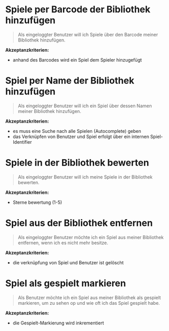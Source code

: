 # Spiele per Barcode der Bibliothek hinzufügen 
> Als eingeloggter Benutzer will ich Spiele über den Barcode meiner Bibliothek hinzufügen.

**Akzeptanzkriterien:**
- anhand des Barcodes wird ein Spiel dem Spieler hinzugefügt

# Spiel per Name der Bibliothek hinzufügen
> Als eingeloggter Benutzer will ich ein Spiel über dessen Namen meiner Bibliothek hinzufügen.  

**Akzeptanzkriterien:**
- es muss eine Suche nach alle Spielen (Autocomplete) geben
- das Verknüpfen von Benutzer und Spiel erfolgt über ein internen Spiel-Identifier

# Spiele in der Bibliothek bewerten
> Als eingeloggter Benutzer will ich meine Spiele in der Bibliothek bewerten.

**Akzeptanzkriterien:**
- Sterne bewertung (1-5)

# Spiel aus der Bibliothek entfernen
> Als eingeloggter Benutzer möchte ich ein Spiel aus meiner Bibliothek entfernen, wenn ich es nicht mehr besitze.

**Akzeptanzkriterien:**
- die verknüpfung von Spiel und Benutzer ist gelöscht

# Spiel als gespielt markieren 
> Als Benutzer möchte ich ein Spiel aus meiner Bibliothek als gespielt markieren, um zu sehen op und wie oft ich das Spiel gespielt habe.

**Akzeptanzkriterien:**
- die Gespielt-Markierung wird inkrementiert 